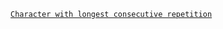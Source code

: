 [`Character with longest consecutive repetition`](https://www.codewars.com/kata/586d6cefbcc21eed7a001155/javascript)